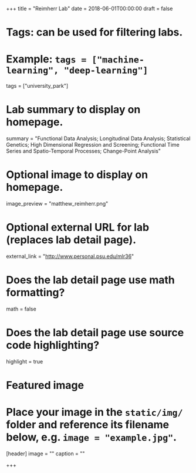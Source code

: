 +++
title = "Reimherr Lab"
date = 2018-06-01T00:00:00
draft = false

# Tags: can be used for filtering labs.
# Example: `tags = ["machine-learning", "deep-learning"]`
tags = ["university_park"]

# Lab summary to display on homepage.
summary = "Functional Data Analysis; Longitudinal Data Analysis; Statistical Genetics; High Dimensional Regression and Screening; Functional Time Series and Spatio-Temporal Processes; Change-Point Analysis"

# Optional image to display on homepage.
image_preview = "matthew_reimherr.png"

# Optional external URL for lab (replaces lab detail page).
external_link = "http://www.personal.psu.edu/mlr36"

# Does the lab detail page use math formatting?
math = false

# Does the lab detail page use source code highlighting?
highlight = true

# Featured image
# Place your image in the `static/img/` folder and reference its filename below, e.g. `image = "example.jpg"`.
[header]
image = ""
caption = ""

+++
